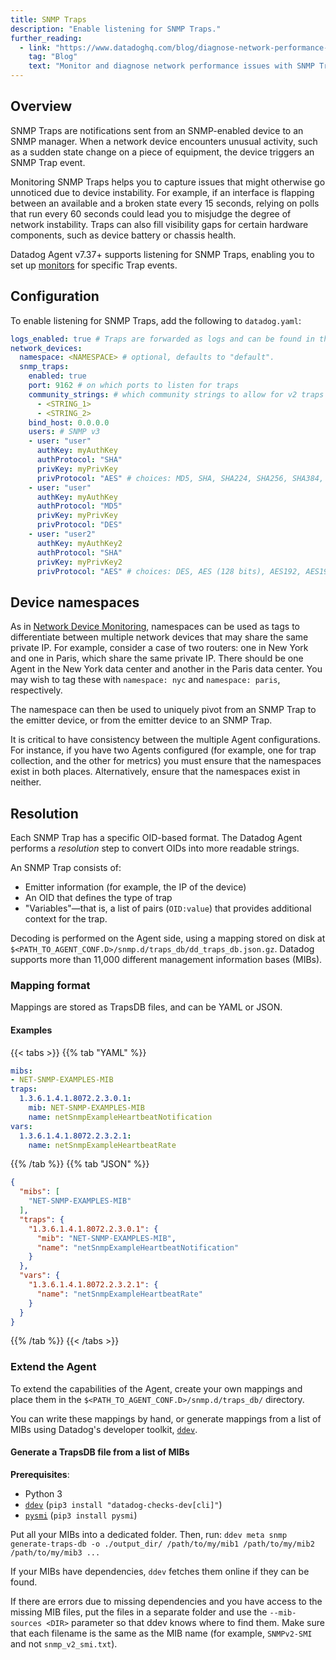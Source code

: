 ```yaml
---
title: SNMP Traps
description: "Enable listening for SNMP Traps."
further_reading:
  - link: "https://www.datadoghq.com/blog/diagnose-network-performance-with-snmp-trap-monitoring/"
    tag: "Blog"
    text: "Monitor and diagnose network performance issues with SNMP Traps"
---
```


## Overview

SNMP Traps are notifications sent from an SNMP-enabled device to an SNMP manager. When a network device encounters unusual activity, such as a sudden state change on a piece of equipment, the device triggers an SNMP Trap event.

Monitoring SNMP Traps helps you to capture issues that might otherwise go unnoticed due to device instability. For example, if an interface is flapping between an available and a broken state every 15 seconds, relying on polls that run every 60 seconds could lead you to misjudge the degree of network instability. Traps can also fill visibility gaps for certain hardware components, such as device battery or chassis health.

Datadog Agent v7.37+ supports listening for SNMP Traps, enabling you to set up [monitors][1] for specific Trap events.

## Configuration

To enable listening for SNMP Traps, add the following to `datadog.yaml`:

```yaml
logs_enabled: true # Traps are forwarded as logs and can be found in the logs explorer with a `source:snmp-traps` query.
network_devices:
  namespace: <NAMESPACE> # optional, defaults to "default".
  snmp_traps:
    enabled: true
    port: 9162 # on which ports to listen for traps
    community_strings: # which community strings to allow for v2 traps
      - <STRING_1>
      - <STRING_2>
    bind_host: 0.0.0.0
    users: # SNMP v3
    - user: "user"
      authKey: myAuthKey
      authProtocol: "SHA"
      privKey: myPrivKey
      privProtocol: "AES" # choices: MD5, SHA, SHA224, SHA256, SHA384, SHA512
    - user: "user"
      authKey: myAuthKey
      authProtocol: "MD5"
      privKey: myPrivKey
      privProtocol: "DES"
    - user: "user2"
      authKey: myAuthKey2
      authProtocol: "SHA"
      privKey: myPrivKey2
      privProtocol: "AES" # choices: DES, AES (128 bits), AES192, AES192C, AES256, AES256C
```

## Device namespaces

As in [Network Device Monitoring][2], namespaces can be used as tags to differentiate between multiple network devices that may share the same private IP. For example, consider a case of two routers: one in New York and one in Paris, which share the same private IP. There should be one Agent in the New York data center and another in the Paris data center. You may wish to tag these with `namespace: nyc` and `namespace: paris`, respectively.

The namespace can then be used to uniquely pivot from an SNMP Trap to the emitter device, or from the emitter device to an SNMP Trap. 

It is critical to have consistency between the multiple Agent configurations. For instance, if you have two Agents configured (for example, one for trap collection, and the other for metrics) you must ensure that the namespaces exist in both places. Alternatively, ensure that the namespaces exist in neither. 

## Resolution

Each SNMP Trap has a specific OID-based format. The Datadog Agent performs a _resolution_ step to convert OIDs into more readable strings.

An SNMP Trap consists of:
- Emitter information (for example, the IP of the device)
- An OID that defines the type of trap
- "Variables"—that is, a list of pairs (`OID:value`) that provides additional context for the trap.

Decoding is performed on the Agent side, using a mapping stored on disk at `$<PATH_TO_AGENT_CONF.D>/snmp.d/traps_db/dd_traps_db.json.gz`. Datadog supports more than 11,000 different management information bases (MIBs).

### Mapping format

Mappings are stored as TrapsDB files, and can be YAML or JSON.

#### Examples

{{< tabs >}}
{{% tab "YAML" %}}
```yaml
mibs:
- NET-SNMP-EXAMPLES-MIB
traps:
  1.3.6.1.4.1.8072.2.3.0.1:
    mib: NET-SNMP-EXAMPLES-MIB
    name: netSnmpExampleHeartbeatNotification
vars:
  1.3.6.1.4.1.8072.2.3.2.1:
    name: netSnmpExampleHeartbeatRate
```
{{% /tab %}}
{{% tab "JSON" %}}
```json
{
  "mibs": [
    "NET-SNMP-EXAMPLES-MIB"
  ],
  "traps": {
    "1.3.6.1.4.1.8072.2.3.0.1": {
      "mib": "NET-SNMP-EXAMPLES-MIB",
      "name": "netSnmpExampleHeartbeatNotification"
    }
  },
  "vars": {
    "1.3.6.1.4.1.8072.2.3.2.1": {
      "name": "netSnmpExampleHeartbeatRate"
    }
  }
}
```
{{% /tab %}}
{{< /tabs >}}

### Extend the Agent

To extend the capabilities of the Agent, create your own mappings and place them in the `$<PATH_TO_AGENT_CONF.D>/snmp.d/traps_db/` directory.

You can write these mappings by hand, or generate mappings from a list of MIBs using Datadog's developer toolkit, [`ddev`][3].

#### Generate a TrapsDB file from a list of MIBs

**Prerequisites**:
- Python 3
- [`ddev`][3] (`pip3 install "datadog-checks-dev[cli]"`)
- [`pysmi`][4] (`pip3 install pysmi`)

Put all your MIBs into a dedicated folder. Then, run:
`ddev meta snmp generate-traps-db -o ./output_dir/ /path/to/my/mib1 /path/to/my/mib2 /path/to/my/mib3 ...`

If your MIBs have dependencies, `ddev` fetches them online if they can be found.

If there are errors due to missing dependencies and you have access to the missing MIB files, put the files in a separate folder and use the `--mib-sources <DIR>` parameter so that ddev knows where to find them. Make sure that each filename is the same as the MIB name (for example, `SNMPv2-SMI` and not `snmp_v2_smi.txt`).




[1]: /monitors/
[2]: /network_monitoring/devices
[3]: /developers/integrations/python
[4]: https://pypi.org/project/pysmi/
